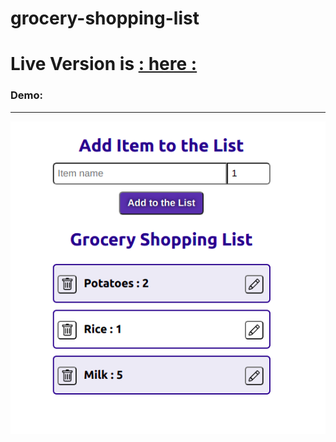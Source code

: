 # grocery-shopping-list

# Live Version is [: here :](https://grocery-shopping-list-creator.herokuapp.com/)

### Demo: 
***
![demo](./client/src/demo.png)